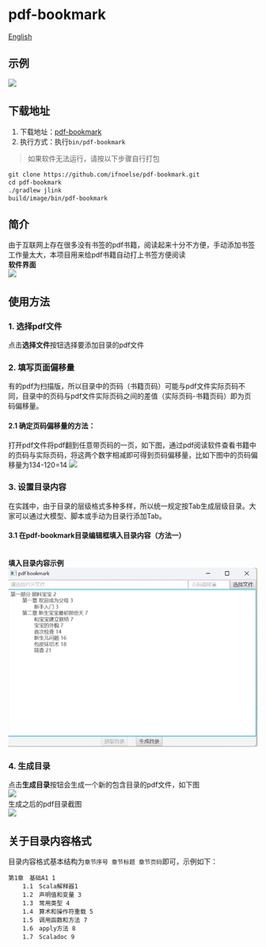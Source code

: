# pdf-bookmark
[English](./README-EN.md)

## 示例

![](./img/intro.gif)

## 下载地址
1. 下载地址：[pdf-bookmark](https://github.com/ifnoelse/pdf-bookmark/releases)
2. 执行方式：执行`bin/pdf-bookmark`

>如果软件无法运行，请按以下步骤自行打包
````
git clone https://github.com/ifnoelse/pdf-bookmark.git
cd pdf-bookmark
./gradlew jlink
build/image/bin/pdf-bookmark
````

## 简介
由于互联网上存在很多没有书签的pdf书籍，阅读起来十分不方便，手动添加书签工作量太大，本项目用来给pdf书籍自动打上书签方便阅读
<br />**软件界面**
<br />![](./img/main_gui.png)

## 使用方法
### 1. 选择pdf文件 ###
点击**选择文件**按钮选择要添加目录的pdf文件
### 2. 填写页面偏移量 ###
有的pdf为扫描版，所以目录中的页码（书籍页码）可能与pdf文件实际页码不同，目录中的页码与pdf文件实际页码之间的差值（实际页码-书籍页码）即为页码偏移量。
#### 2.1 确定页码偏移量的方法： ####
打开pdf文件将pdf翻到任意带页码的一页，如下图，通过pdf阅读软件查看书籍中的页码与实际页码，将这两个数字相减即可得到页码偏移量，比如下图中的页码偏移量为134-120=14
![](./img/page_offset_m.png)
### 3. 设置目录内容 ###
在实践中，由于目录的层级格式多种多样，所以统一规定按Tab生成层级目录。大家可以通过大模型、脚本或手动为目录行添加Tab。
#### 3.1 在pdf-bookmark目录编辑框填入目录内容（方法一）
<br />**填入目录内容示例**
<br />![](./img/bookmark_tab.png)

### 4. 生成目录 ###
点击**生成目录**按钮会生成一个新的包含目录的pdf文件，如下图
<br />![](./img/scala_exp_bm3.png)
<br />生成之后的pdf目录截图
<br />![](./img/scala_exp.png)
## 关于目录内容格式
目录内容格式基本结构为`章节序号 章节标题 章节页码`即可，示例如下：
``` text
第1章　基础A1 1 
    1.1　Scala解释器1 
    1.2　声明值和变量 3 
    1.3　常用类型 4 
    1.4　算术和操作符重载 5 
    1.5　调用函数和方法 7 
    1.6　apply方法 8 
    1.7　Scaladoc 9 
```
